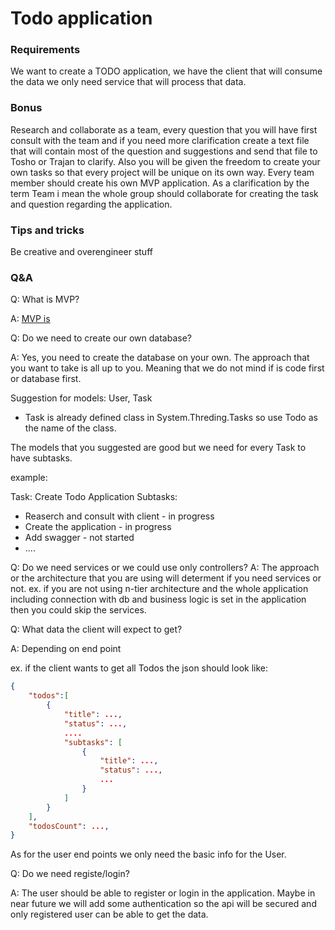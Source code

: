 # Todo application

### Requirements
We want to create a TODO application, we have the client that will consume the data we only need service that will process that data. 

### Bonus
Research and collaborate as a team, every question that you will have first consult with the team and if you need more clarification create a text file that will contain most of the question and suggestions and send that file to Tosho or Trajan to clarify. 
Also you will be given the freedom to create your own tasks so that every project will be unique on its own way.
Every team member should create his own MVP application. 
As a clarification by the term Team i mean the whole group should collaborate for creating the task and question regarding the application.

### Tips and tricks
Be creative and overengineer stuff

### Q&A
Q: What is MVP?

A: [MVP is]

Q: Do we need to create our own database?

A: Yes, you need to create the database on your own. The approach that you want to take is all up to you. Meaning that we do not mind if is code first or database first.

Suggestion for models:
User, Task
* Task is already defined class in System.Threding.Tasks so use Todo as the name of the class.

The models that you suggested are good but we need for every Task to have subtasks. 

example: 

Task: Create Todo Application
Subtasks:
* Reaserch and consult with client - in progress
* Create the application - in progress
* Add swagger - not started
* ....

Q: Do we need services or we could use only controllers?
A: The approach or the architecture that you are using will determent if you need services or not.
ex. if you are not using n-tier architecture and the whole application including connection with db and business logic is set in the application then you could skip the services.

Q: What data the client will expect to get?

A: Depending on end point

ex. if the client wants to get all Todos the json should look like:
```json
{
    "todos":[
        {
            "title": ...,
            "status": ...,
            ....
            "subtasks": [
                {
                    "title": ...,
                    "status": ...,
                    ...
                }
            ]
        }
    ],
    "todosCount": ...,
}
```
As for the user end points we only need the basic info for the User.

Q: Do we need registe/login?

A: The user should be able to register or login in the application. Maybe in near future we will add some authentication so the api will be secured and only registered user can be able to get the data.



[MVP is]: https://teamairship.com/what-is-mvp-in-software-development/
